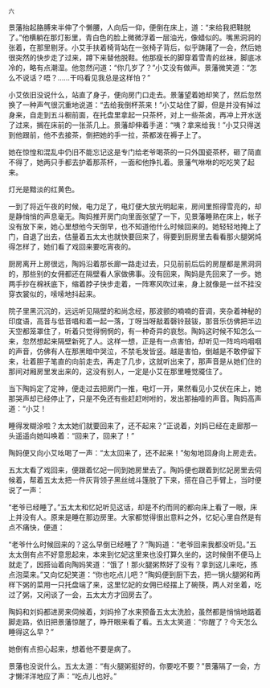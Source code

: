     六 

   景藩抬起胳膊来半伸了个懒腰，人向后一仰，便倒在床上，道：“来给我把鞋脱了。”他横躺在那灯影里，青白色的脸上微微浮着一层油光，像蜡似的。嘴黑洞洞的张着，在那里剔牙。小艾手扶着椅背站在一张椅子背后，似乎踌躇了一会，然后她很突然的快步走了过来，蹲下来替他脱鞋。他那瘦长的脚穿着雪青的丝袜，脚底冰冷的，略有点潮湿。他忽然问道：“你几岁了？”小艾没有做声。景藩微笑道：“怎么不说话？唔？……干吗看见我总是这样怕？”

   小艾依旧没说什么，站直了身子，便向房门口走去。景藩望着她却笑了，然后忽然换了一种声气很沉重地说道：“去给我倒杯茶来！”小艾站住了脚，但是并没有掉过身来，自走到五斗橱前面，在托盘里拿起一只茶杯，对上一些茶卤，再冲上开水送了过来，搁在床前的一张茶几上。景藩却伸着手道：“咦？拿来给我！”小艾只得送到他跟前，他不去接茶，倒把她的手一拉，茶都泼在褥子上了。

   她在惊惶和混乱中仍旧不能忘记这是专门给老爷喝茶的一只外国瓷茶杯，砸了简直不得了，她两只手都去护着那茶杯，一面和他挣扎着。景藩气咻咻的吃吃笑了起来。

   灯光是黯淡的红黄色。

   一到了将近午夜的时候，电力足了，电灯便大放光明起来，房间里照得雪亮的，却是静悄悄的声息毫无。陶妈推开房门向里面张望了一下，见景藩睡熟在床上，帐子没有放下来，她心里想他今天倒早，也不知道他什么时候回来的。她轻轻地掩上了门，自退了出去，估量着五太太也就快要回来了，得要到厨房里去看看那火腿粥炖得怎样了，她们看了戏回来要吃宵夜的。

   厨房离开上房很远，陶妈沿着那长廊一路走过去，只见前前后后的房屋都是黑洞洞的，那些别的女佣都还在隔壁看人家做佛事。没有回来，陶妈是先回来了一步。她两手抄在棉袄底下，缩着脖子快步走着，一阵寒风吹过来，身上就像是一丝不挂没穿衣裳似的，嗦嗦地抖起来。

   院子里黑沉沉的，远远听见隔壁的和尚念经，那波颤的喃喃的音调，夹杂着神秘的印度语，高音与低音唱和着一起一落，丁呀当呀敲着磬铃鼓钹，那音乐仿佛把半边天空都笼罩住了，听着只觉得惘惘的，有一种奇异的哀愁。陶妈这时候不知怎么一来，忽然想起来隔壁新死了人。这样一想，正是有一点害怕，却听见一阵呜呜咽咽的声音，仿佛有人在那黑暗中哭泣，不禁毛发皆竖。越是害怕，倒越是不敢停留下来，壮着胆子笔直的向前走去，再走了几步，这就听出来了，那声音是从她们住的那间对厢房里发出来的，这没有别人，一定是小艾在那里睡觉魇住了。

   当下陶妈定了定神，便走过去把房门一推，电灯一开，果然看见小艾伏在床上，她那哭声却已经停止了，只是不免还有些赶赶咐咐的，发出那抽噎的声音。陶妈高声道：“小艾！

   睡得发糊涂啦？太太她们就要回来了，还不起来？”正说着，刘妈已经在走廊那一头遥遥向她叫唤着：“回来了，回来了！”

   陶妈便又向小艾吆喝了一声：“太太回来了，还不起来！”匆匆地回身向上房走去。

   五太太看了戏回来，便跟着忆妃一同到她房里去了。陶妈便也跟着到忆妃房里去伺候着，帮着五太太把一件灰背领子黑丝绒斗篷脱了下来，搭在自己手臂上，当时便说了一声：

   “老爷已经睡了。”五太太和忆妃听见这话，却是不约而同的都向床上看了一眼，床上并没有人。原来是睡在那边房里。大家都觉得很出意料之外，忆妃心里自然是有点不痛快，便道：

   “老爷什么时候回来的？这么早倒已经睡了？”陶妈道：“老爷回来我都没听见。”五太太倒有点不好意思起来，本来到忆妃这里来也没打算久坐的，这时候倒不便马上就走了，因搭讪着向陶妈笑道：“饿了！那火腿粥熬好了没有？拿到这儿来吃，拣点泡菜来。”又向忆妃笑道：“你也吃点儿吧？”陶妈便到厨下去，把一锅火腿粥和两样下粥的菜用一只托盘端了来，这里忆妃的女佣已经摆上了碗筷，两人对坐着，吃过了粥，又闲谈了一会，五太太方才回房去了。

   陶妈和刘妈都进房来伺候着，刘妈拎了水来预备五太太洗脸，虽然都是悄悄地踮着脚走路，依旧把景藩惊醒了，睁开眼来看了看。五太太笑道：“你醒了？今天怎么睡得这么早？”

   她倒有点担心起来，想着他不要是病了。

   景藩也没说什么。五太太道：“有火腿粥挺好的，你要吃不要？”景藩隔了一会，方才懒洋洋地应了声：“吃点儿也好。”


